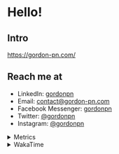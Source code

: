 # Hello!

## Intro

<https://gordon-pn.com/>

## Reach me at

- LinkedIn: [gordonpn](https://www.linkedin.com/in/gordonpn/)
- Email: [contact@gordon-pn.com](mailto:contact@gordon-pn.com)
- Facebook Messenger: [gordonpn](https://www.messenger.com/t/Gordonpn)
- Twitter: [@gordonpn](https://twitter.com/Gordonpn)
- Instagram: [@gordonpn](https://www.instagram.com/gordonpn/)

<details>
  <summary>Metrics</summary>

  <img align="center" src="https://github.com/gordonpn/gordonpn/blob/master/github-metrics.svg" alt="GitHub Metrics">

</details>

<details>
  <summary>WakaTime</summary>

  <!--START_SECTION:waka-->
📊 **This Week I Spent My Time On** 

```text
💬 Programming Languages: 
Other                    16 hrs 50 mins      █████████████████████░░░░   85.00 % 
Markdown                 1 hr 15 mins        ██░░░░░░░░░░░░░░░░░░░░░░░   06.34 % 
TypeScript               1 hr 9 mins         █░░░░░░░░░░░░░░░░░░░░░░░░   05.84 % 
JavaScript               10 mins             ░░░░░░░░░░░░░░░░░░░░░░░░░   00.89 % 
JSON                     8 mins              ░░░░░░░░░░░░░░░░░░░░░░░░░   00.73 % 

🔥 Editors: 
Chrome                   7 hrs 59 mins       ██████████░░░░░░░░░░░░░░░   40.33 % 
iTerm2                   3 hrs 31 mins       ████░░░░░░░░░░░░░░░░░░░░░   17.82 % 
IntelliJ IDEA            2 hrs 38 mins       ███░░░░░░░░░░░░░░░░░░░░░░   13.33 % 
Slack                    2 hrs 20 mins       ███░░░░░░░░░░░░░░░░░░░░░░   11.85 % 
Firefox                  1 hr 9 mins         █░░░░░░░░░░░░░░░░░░░░░░░░   05.87 % 
```


 Last Updated on 01/10/2025 16:28:55 UTC
<!--END_SECTION:waka-->
</details>
